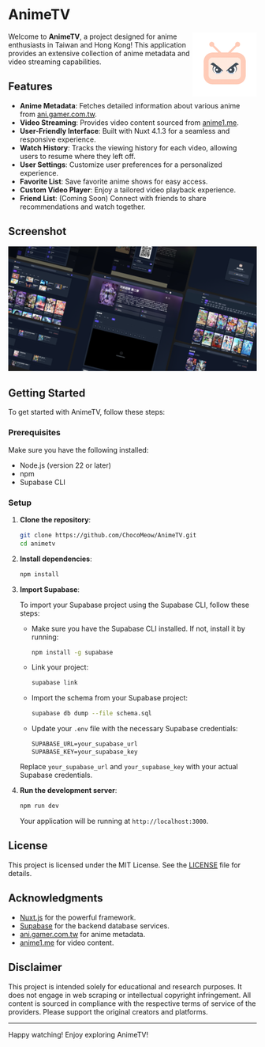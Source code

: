 # AnimeTV

<img align="right" src="https://github.com/ChocoMeow/AnimeTV/blob/main/public/icons/icon_512x512.png" width=130 alt="AnimeTV Logo">

Welcome to **AnimeTV**, a project designed for anime enthusiasts in Taiwan and Hong Kong! This application provides an extensive collection of anime metadata and video streaming capabilities.

## Features

-   **Anime Metadata**: Fetches detailed information about various anime from [ani.gamer.com.tw](https://ani.gamer.com.tw).
-   **Video Streaming**: Provides video content sourced from [anime1.me](https://anime1.me).
-   **User-Friendly Interface**: Built with Nuxt 4.1.3 for a seamless and responsive experience.
-   **Watch History**: Tracks the viewing history for each video, allowing users to resume where they left off.
-   **User Settings**: Customize user preferences for a personalized experience.
-   **Favorite List**: Save favorite anime shows for easy access.
-   **Custom Video Player**: Enjoy a tailored video playback experience.
-   **Friend List**: (Coming Soon) Connect with friends to share recommendations and watch together.

## Screenshot

<img width="1920" alt="Screenshot" src="https://github.com/ChocoMeow/AnimeTV/blob/main/public/screenshot.png" />

## Getting Started

To get started with AnimeTV, follow these steps:

### Prerequisites

Make sure you have the following installed:

-   Node.js (version 22 or later)
-   npm
-   Supabase CLI

### Setup

1. **Clone the repository**:

    ```bash
    git clone https://github.com/ChocoMeow/AnimeTV.git
    cd animetv
    ```

2. **Install dependencies**:

    ```bash
    npm install
    ```

3. **Import Supabase**:

    To import your Supabase project using the Supabase CLI, follow these steps:

    - Make sure you have the Supabase CLI installed. If not, install it by running:

        ```bash
        npm install -g supabase
        ```

    - Link your project:

        ```bash
        supabase link
        ```

    - Import the schema from your Supabase project:

        ```bash
        supabase db dump --file schema.sql
        ```

    - Update your `.env` file with the necessary Supabase credentials:

        ```plaintext
        SUPABASE_URL=your_supabase_url
        SUPABASE_KEY=your_supabase_key
        ```

    Replace `your_supabase_url` and `your_supabase_key` with your actual Supabase credentials.

4. **Run the development server**:

    ```bash
    npm run dev
    ```

    Your application will be running at `http://localhost:3000`.

## License

This project is licensed under the MIT License. See the [LICENSE](LICENSE) file for details.

## Acknowledgments

-   [Nuxt.js](https://nuxtjs.org) for the powerful framework.
-   [Supabase](https://supabase.io) for the backend database services.
-   [ani.gamer.com.tw](https://ani.gamer.com.tw) for anime metadata.
-   [anime1.me](https://anime1.me) for video content.

## Disclaimer

This project is intended solely for educational and research purposes. It does not engage in web scraping or intellectual copyright infringement. All content is sourced in compliance with the respective terms of service of the providers. Please support the original creators and platforms.

---

Happy watching! Enjoy exploring AnimeTV!

